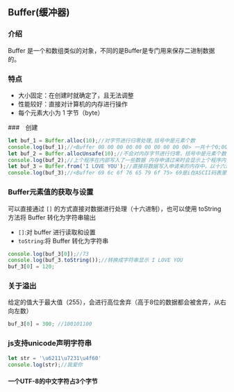 ##  Buffer(缓冲器)

### 介绍
Buffer 是一个和数组类似的对象，不同的是Buffer是专门用来保存二进制数据的。
### 特点
- 大小固定：在创建时就确定了，且无法调整
- 性能较好：直接对计算机的内存进行操作
- 每个元素大小为 1 字节（byte）

###　创建
```js
let buf_1 = Buffer.alloc(10);//对字节进行归零处理,括号中是元素个数
console.log(buf_1);//<Buffer 00 00 00 00 00 00 00 00 00 00> 一共十个0;00是一个十六进制数
let buf_2 = Buffer.allocUnsafe(10);//不会对内存字节进行归零，括号中是元素个数
console.log(buf_2);//上个程序在内部写入了一些数据 内存申请过来时会显示上个程序内部的数据 重新写入时会覆盖上个程序的内容
let buf_3 = Buffer.from('I LOVE YOU');//直接将数据写入申请来的内存中，以十六进制保存
console.log(buf_3);//<Buffer 69 6c 6f 76 65 79 6f 75> 69是i在ASCII码表里的编号
```
### Buffer元素值的获取与设置
 
可以直接通过 `[]` 的方式直接对数据进行处理（十六进制），也可以使用 toString 方法将 Buffer 转化为字符串输出

-  `[]`:对 buffer 进行读取和设置
-  `toString`:将 Buffer 转化为字符串
```js
console.log(buf_3[0]);//73
console.log(buf_3.toString());//转换成字符串显示 I LOVE YOU
buf_3[0] = 120;
```
### 关于溢出
给定的值大于最大值（255），会进行高位舍弃（高于8位的数据都会被舍弃，从右向左数）
```js
buf_3[0] = 300; //100101100
```

### js支持unicode声明字符串
```js
let str = '\u6211\u7231\u4f60'
console.log(str);//我爱你
```
#### 一个UTF-8的中文字符占3个字节

